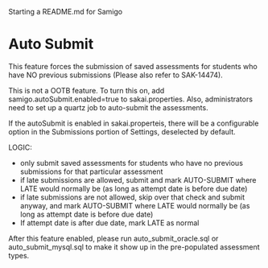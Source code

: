 Starting a README.md for Samigo

# Auto Submit
This feature forces the submission of saved assessments for students who have NO previous submissions (Please also refer to SAK-14474).

This is not a OOTB feature. To turn this on, add
samigo.autoSubmit.enabled=true to sakai.properties. Also, administrators need to set up a quartz job to auto-submit the assessments.

If the autoSubmit is enabled in sakai.properteis, there will be a configurable option in the Submissions portion of Settings, deselected by default.

LOGIC:

- only submit saved assessments for students who have no previous submissions for that particular assessment
- if late submissions are allowed, submit and mark AUTO-SUBMIT where LATE would normally be (as long as attempt date is before due date)
- if late submissions are not allowed, skip over that check and submit anyway, and mark AUTO-SUBMIT where LATE would normally be (as long as attempt date is before due date)
- If attempt date is after due date, mark LATE as normal 


After this feature enabled, please run auto_submit_oracle.sql or auto_submit_mysql.sql to make it show up in the pre-populated assessment types.
